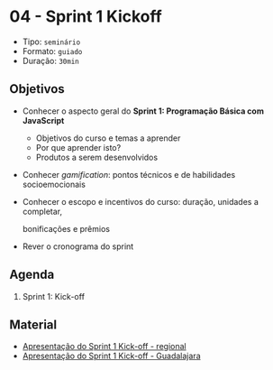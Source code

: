# 04 - Sprint 1 Kickoff

* Tipo: `seminário`
* Formato: `guiado`
* Duração: `30min`

## Objetivos

* Conhecer o aspecto geral do **Sprint 1: Programação Básica com JavaScript**
  * Objetivos do curso e temas a aprender
  * Por que aprender isto?
  * Produtos a serem desenvolvidos
* Conhecer _gamification_: pontos técnicos e de habilidades socioemocionais
* Conhecer o escopo e incentivos do curso: duração, unidades a completar,

  bonificações e prêmios

* Rever o cronograma do sprint

## Agenda

1. Sprint 1: Kick-off

## Material

* [Apresentação do Sprint 1 Kick-off - regional](https://docs.google.com/presentation/d/1623UM9tYNGVNYN_62jwgdIkP07okvI5Rb9hyZX8yXvc/edit#slide=id.g1b73c42c66_0_112)
* [Apresentação do Sprint 1 Kick-off - Guadalajara](https://docs.google.com/presentation/d/18mS_odcJM5csiA1qpw7eLD9U-74pAkULGZ2KZLWCqcM/edit?usp=sharing)

